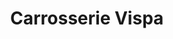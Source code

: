 ---
title: "Carrosserie Vispa "
url: /visp/carrosserie-vispa-kantonsstrasse/
shop: Autowerkstatt
---